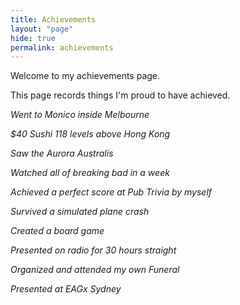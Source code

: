 ```yaml
---
title: Achievements
layout: "page"
hide: true
permalink: achievements
---
```


Welcome to my achievements page.

This page records things I'm proud to have achieved.

_Went to Monico inside Melbourne_

_\$40 Sushi 118 levels above Hong Kong_

_Saw the Aurora Australis_

_Watched all of breaking bad in a week_

_Achieved a perfect score at Pub Trivia by myself_

_Survived a simulated plane crash_

_Created a board game_

_Presented on radio for 30 hours straight_

_Organized and attended my own Funeral_

_Presented at EAGx Sydney_
